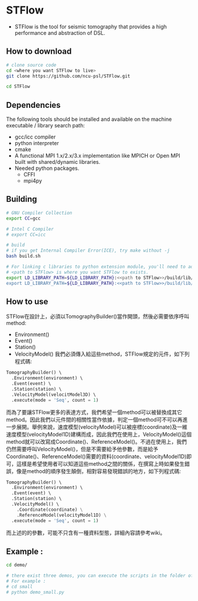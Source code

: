 # STFlow
* STFlow is the tool for seismic tomography that provides a high performance and abstraction of DSL. 

## How to download
```bash
# clone source code
cd <where you want STFlow to live>
git clone https://github.com/ncu-psl/STFlow.git

cd STFlow
```
## Dependencies
The following tools should be installed and available on the machine executable / library search path:
* gcc/icc compiler
* python interpreter
* cmake
* A functional MPI 1.x/2.x/3.x implementation like MPICH or Open MPI built with shared/dynamic libraries.
* Needed python packages.
  * CFFI
  * mpi4py


## Building
```bash
# GNU Compiler Collection
export CC=gcc

# Intel C Compiler
# export CC=icc

# build
# if you get Internal Compiler Error(ICE), try make without -j
bash build.sh

# For linking c libraries to python extension module, you'll need to add path of libraries to LD_LIBRARY_PATH.
# <path to STFlow> is where you want STFlow to exists. 
export LD_LIBRARY_PATH=${LD_LIBRARY_PATH}:<<path to STFlow>>/build/lib/common
export LD_LIBRARY_PATH=${LD_LIBRARY_PATH}:<<path to STFlow>>/build/lib/FDtomo

```

## How to use
STFlow在設計上，必須以TomographyBuilder()當作開頭，然後必需要依序呼叫method:
* Environment() 
* Event() 
* Station() 
* VelocityModel()
我們必須傳入給這些method，STFlow規定的元件，如下列程式碼:

```python
TomographyBuilder() \  
  .Environment(environment) \  
  .Event(event) \  
  .Station(station) \  
  .VelocityModel(velocitModel3D) \  
  .execute(mode = 'Seq', count = 1)   

```
而為了要讓STFlow更多的表達方式，我們希望一個method可以被替換成其它method。因此我們以元件間的相關性當作依據，判定一個method可不可以再進一步展開。舉例來說，速度模型(velocityModel)可以被座標(coordinate)及一維速度模型(velocityModel1D)建構而成，因此我們在使用上，VelocityModel()這個method就可以改寫成Coordinate()、ReferenceModel()。不過在使用上，我們仍然需要呼叫VelocityModel()，但是不需要給予他參數，而是給予Coordinate()、ReferenceModel()需要的資料(coordinate、velocityModel1D)即可，這樣是希望使用者可以知道這些method之間的關係，在撰寫上時如果發生錯誤，像是method的順序發生顛倒，相對容易發現錯誤的地方，如下列程式碼:

```python
TomographyBuilder() \  
  .Environment(environment) \  
  .Event(event) \  
  .Station(station) \  
  .VelocityModel() \  
    .Coordinate(coordinate) \
    .ReferenceModel(velocityModel1D) \
  .execute(mode = 'Seq', count = 1)   

```
而上述的的參數，可能不只含有一種資料型態，詳細內容請參考wiki。

## Example :

```sh
cd demo/

# there exist three demos, you can execute the scripts in the folder of different examples.
# For example :
# cd small
# python demo_small.py

```
